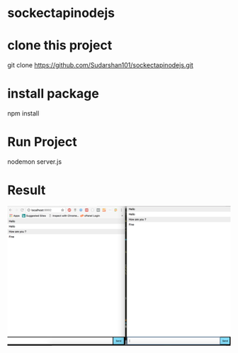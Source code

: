 # sockectapinodejs

# clone this project 
git clone https://github.com/Sudarshan101/sockectapinodejs.git

# install package
npm install

# Run Project 
nodemon server.js

# Result

<img src="chat.png"/>
